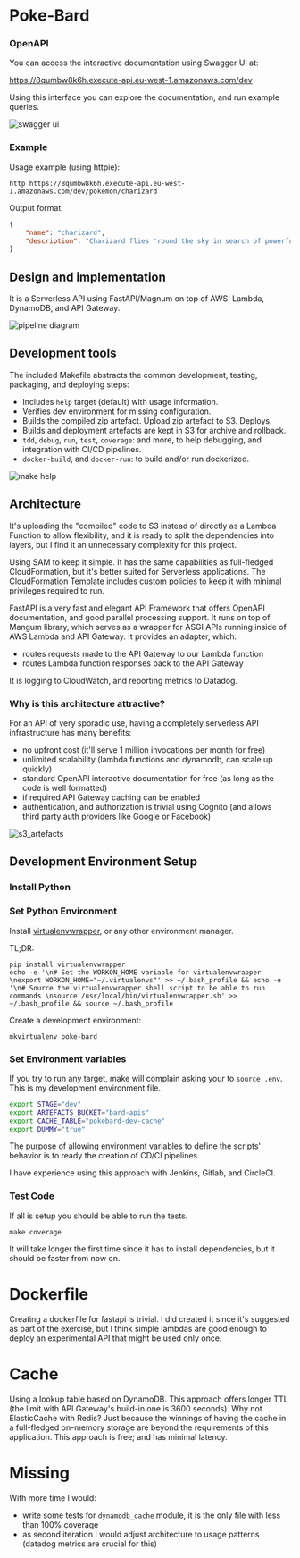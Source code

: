 # Poke-Bard

### OpenAPI

You can access the interactive documentation using Swagger UI at:

https://8qumbw8k6h.execute-api.eu-west-1.amazonaws.com/dev

Using this interface you can explore the documentation, and run example queries.

![swagger ui](doc/swagger_ui.png "Swagger UI in a mobile device screen.")

### Example

Usage example (using httpie):

`http https://8qumbw8k6h.execute-api.eu-west-1.amazonaws.com/dev/pokemon/charizard`

Output format:

``` json
{
    "name": "charizard",
    "description": "Charizard flies 'round the sky in search of powerful opponents. 't breathes fire of such most wondrous heat yond 't melts aught. However, 't nev'r turns its fiery breath on any opponent weaker than itself."
}
```

## Design and implementation

It is a Serverless API using FastAPI/Magnum on top of AWS' Lambda, DynamoDB,
and API Gateway.

![pipeline diagram](doc/pipeline.png "Pipeline Diagram")

## Development tools

The included Makefile abstracts the common development, testing, packaging, and
deploying steps:

- Includes `help` target (default) with usage information.
- Verifies dev environment for missing configuration.
- Builds the compiled zip artefact. Upload zip artefact to S3. Deploys.
- Builds and deployment artefacts are kept in S3 for archive and rollback.
- `tdd`, `debug`, `run`, `test`, `coverage`: and more, to help debugging, and
  integration with CI/CD pipelines.
- `docker-build`, and `docker-run`: to build and/or run dockerized.

![make help](doc/make_help.png "Output of `make help`")

## Architecture

It's uploading the "compiled" code to S3 instead of directly as a Lambda
Function to allow flexibility, and it is ready to split the dependencies into
layers, but I find it an unnecessary complexity for this project.

Using SAM to keep it simple. It has the same capabilities as full-fledged
CloudFormation, but it's better suited for Serverless applications.
The CloudFormation Template includes custom policies to keep it with minimal
privileges required to run.

FastAPI is a very fast and elegant API Framework that offers OpenAPI
documentation, and good parallel processing support. It runs on top of Mangum
library, which serves as a wrapper for ASGI APIs running inside of AWS Lambda
and API Gateway. It provides an adapter, which:

- routes requests made to the API Gateway to our Lambda function
- routes Lambda function responses back to the API Gateway

It is logging to CloudWatch, and reporting metrics to Datadog.

### Why is this architecture attractive?

For an API of very sporadic use, having a completely serverless API
infrastructure has many benefits:

- no upfront cost (it'll serve 1 million invocations per month for free)
- unlimited scalability (lambda functions and dynamodb, can scale up quickly)
- standard OpenAPI interactive documentation for free (as long as the code is
  well formatted)
- if required API Gateway caching can be enabled
- authentication, and authorization is trivial using Cognito (and allows third
  party auth providers like Google or Facebook)

![s3_artefacts](doc/s3_artefacts.png "S3 Artefacts (code and CF templates) ready for rollbacks.")


## Development Environment Setup

### Install Python



### Set Python Environment

Install [virtualenvwrapper](https://virtualenvwrapper.readthedocs.io/en/latest/install.html),
or any other environment manager.

TL;DR:
```
pip install virtualenvwrapper
echo -e '\n# Set the WORKON_HOME variable for virtualenvwrapper \nexport WORKON_HOME="~/.virtualenvs"' >> ~/.bash_profile && echo -e '\n# Source the virtualenvwrapper shell script to be able to run commands \nsource /usr/local/bin/virtualenvwrapper.sh' >> ~/.bash_profile && source ~/.bash_profile
```

Create a development environment:

```
mkvirtualenv poke-bard
```

### Set Environment variables

If you try to run any target, make will complain asking your to `source .env`.
This is my development environment file.

``` sh
export STAGE="dev"
export ARTEFACTS_BUCKET="bard-apis"
export CACHE_TABLE="pokebard-dev-cache"
export DUMMY="true"
```

The purpose of allowing environment variables to define the scripts' behavior
is to ready the creation of CD/CI pipelines.

I have experience using this approach with Jenkins, Gitlab, and CircleCI.

### Test Code

If all is setup you should be able to run the tests.

```
make coverage
```

It will take longer the first time since it has to install dependencies, but it
should be faster from now on.

# Dockerfile

Creating a dockerfile for fastapi is trivial. I did created it since it's
suggested as part of the exercise, but I think simple lambdas are good enough
to deploy an experimental API that might be used only once.


# Cache

Using a lookup table based on DynamoDB.  This approach offers longer TTL (the
limit with API Gateway's build-in one is 3600 seconds).  Why not ElasticCache
with Redis? Just because the winnings of having the cache in a full-fledged
on-memory storage are beyond the requirements of this application.  This
approach is free; and has minimal latency.

# Missing

With more time I would:
- write some tests for `dynamodb_cache` module, it is the only file with less
  than 100% coverage
- as second iteration I would adjust architecture to usage patterns (datadog
  metrics are crucial for this)
